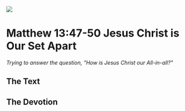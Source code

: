 <img class="intro-right" src="/images/art-matthew.jpg">

# Matthew 13:47-50 Jesus Christ is Our Set Apart

*Trying to answer the question, "How is Jesus Christ our All-in-all?"*

## The Text

## The Devotion